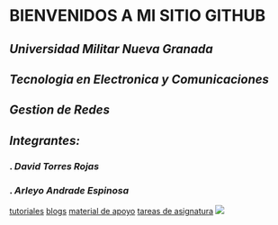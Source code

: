 # BIENVENIDOS A MI SITIO GITHUB
## ***Universidad Militar Nueva Granada***
## ***Tecnologia en Electronica y Comunicaciones***
## ***Gestion de Redes***
## ***Integrantes:***
### . ***David Torres Rojas***
### . ***Arleyo Andrade Espinosa***

[tutoriales](https://www.youtube.com/watch?v=hWglK8nWh60)
[blogs](https://github.blog/)
[material de apoyo](https://rogerdudler.github.io/git-guide/index.es.html)
[tareas de asignatura]()
![](https://www.muycomputerpro.com/wp-content/uploads/2019/12/GitHub_en_China.jpg)
